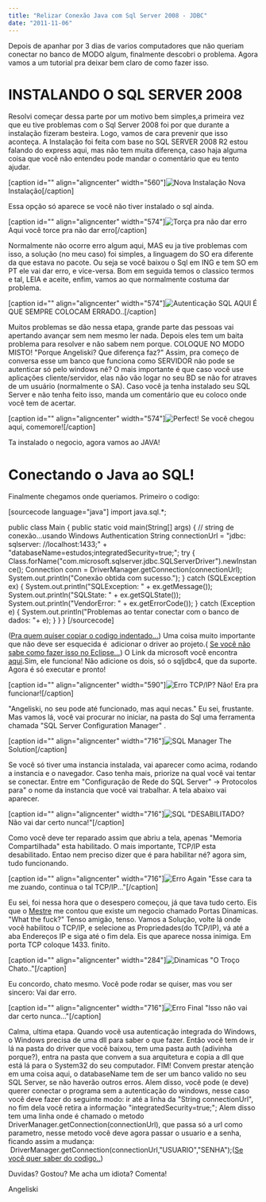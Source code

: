 ```yaml
---
title: "Relizar Conexão Java com Sql Server 2008 - JDBC"
date: "2011-11-06"
---
```


Depois de apanhar por 3 dias de varios computadores que não queriam conectar no banco de MODO algum, finalmente descobri o problema. Agora vamos a um tutorial pra deixar bem claro de como fazer isso.

# INSTALANDO O SQL SERVER 2008

Resolvi começar dessa parte por um motivo bem simples,a primeira vez que eu tive problemas com o Sql Server 2008 foi por que durante a instalação fizeram besteira. Logo, vamos de cara prevenir que isso aconteça. A Instalação foi feita com base no SQL SERVER 2008 R2 estou falando do express aqui, mas não tem muita diferença, caso haja alguma coisa que você não entendeu pode mandar o comentário que eu tento ajudar.

\[caption id="" align="aligncenter" width="560"\]![Nova Instalação](http://i866.photobucket.com/albums/ab226/angeliski/Algoritmos%20Descomplicados/01.jpg "Começando a Instalar") Nova Instalação\[/caption\]

Essa opção só aparece se você não tiver instalado o sql ainda.

\[caption id="" align="aligncenter" width="574"\]![Torça pra não dar erro](http://i866.photobucket.com/albums/ab226/angeliski/Algoritmos%20Descomplicados/02.jpg "Verificação de segurança") Aqui você torce pra não dar erro\[/caption\]

Normalmente não ocorre erro algum aqui, MAS eu ja tive problemas com isso, a solução (no meu caso) foi simples, a linguagem do SO era diferente da que estava no pacote. Ou seja se você baixou o Sql em ING e tem SO em PT ele vai dar erro, e vice-versa. Bom em seguida temos o classico termos e tal, LEIA e aceite, enfim, vamos ao que normalmente costuma dar problema.

\[caption id="" align="aligncenter" width="574"\]![Autenticação SQL](http://i866.photobucket.com/albums/ab226/angeliski/Algoritmos%20Descomplicados/10.jpg "Autenticação SQL") AQUI É QUE SEMPRE COLOCAM ERRADO..\[/caption\]

Muitos problemas se dão nessa etapa, grande parte das pessoas vai apertando avançar sem nem mesmo ler nada. Depois eles tem um baita problema para resolver e não sabem nem porque. COLOQUE NO MODO MISTO! "Porque Angeliski? Que diferença faz?" Assim, pra começo de conversa esse um banco que funciona como SERVIDOR não pode se autenticar só pelo windows né? O mais importante é que caso você use aplicações cliente/servidor, elas não vão logar no seu BD se não for atraves de um usuário (normalmente o SA). Caso você ja tenha instalado seu SQL Server e não tenha feito isso, manda um comentário que eu coloco onde você tem de acertar.

\[caption id="" align="aligncenter" width="574"\]![Perfect!](http://i866.photobucket.com/albums/ab226/angeliski/Algoritmos%20Descomplicados/11.jpg "Perfect!") Se você chegou aqui, comemore!\[/caption\]

Ta instalado o negocio, agora vamos ao JAVA!

# Conectando o Java ao SQL!

Finalmente chegamos onde queriamos. Primeiro o codigo:

\[sourcecode language="java"\] import java.sql.\*;

public class Main { public static void main(String\[\] args) { // string de conexão...usando Windows Authentication String connectionUrl = "jdbc: sqlserver: //localhost:1433;" + "databaseName=estudos;integratedSecurity=true;"; try { Class.forName("com.microsoft.sqlserver.jdbc.SQLServerDriver").newInstance(); Connection conn = DriverManager.getConnection(connectionUrl); System.out.println("Conexão obtida com sucesso."); } catch (SQLException ex) { System.out.println("SQLException: " + ex.getMessage()); System.out.println("SQLState: " + ex.getSQLState()); System.out.println("VendorError: " + ex.getErrorCode()); } catch (Exception e) { System.out.println("Problemas ao tentar conectar com o banco de dados: "+ e); } } } \[/sourcecode\]

([Pra quem quiser copiar o codigo indentado...](http://pastebin.com/y49seqfY "Java Conexão")) Uma coisa muito importante que não deve ser esquecida é  adicionar o driver ao projeto.( [Se você não sabe como fazer isso no Eclipse...](http://www.wikihow.com/Add-JARs-to-Project-Build-Paths-in-Eclipse-%28Java%29 "Adicionar Jar no Eclipse")) O Link da microsoft você encontra [aqui](https://www.microsoft.com/pt-BR/download/details.aspx?id=11774 "DRIVER JDBC").Sim, ele funciona! Não adicione os dois, só o sqljdbc4, que da suporte. Agora é só executar e pronto!

\[caption id="" align="aligncenter" width="590"\]![Erro](http://i866.photobucket.com/albums/ab226/angeliski/Algoritmos%20Descomplicados/12.jpg "Erro") TCP/IP? Não! Era pra funcionar!\[/caption\]

"Angeliski, no seu pode até funcionado, mas aqui necas." Eu sei, frustante. Mas vamos lá, você vai procurar no iniciar, na pasta do Sql uma ferramenta chamada "SQL Server Configuration Manager" .

\[caption id="" align="aligncenter" width="716"\]![SQL Manager](http://i866.photobucket.com/albums/ab226/angeliski/Algoritmos%20Descomplicados/13.jpg "SQL Manager") The Solution\[/caption\]

Se você só tiver uma instancia instalada, vai aparecer como acima, rodando a instancia e o navegador. Caso tenha mais, priorize na qual você vai tentar se conectar. Entre em "Configuração de Rede do SQL Server" -> Protocolos para" o nome da instancia que você vai trabalhar. A tela abaixo vai aparecer.

\[caption id="" align="aligncenter" width="716"\]![SQL ](http://i866.photobucket.com/albums/ab226/angeliski/Algoritmos%20Descomplicados/14.jpg "SQL") "DESABILITADO? Não vai dar certo nunca!"\[/caption\]

Como você deve ter reparado assim que abriu a tela, apenas "Memoria Compartilhada" esta habilitado. O mais importante, TCP/IP esta desabilitado. Entao nem preciso dizer que é para habilitar né? agora sim, tudo funcionando.

\[caption id="" align="aligncenter" width="716"\]![Erro Again](http://i866.photobucket.com/albums/ab226/angeliski/Algoritmos%20Descomplicados/12.jpg "Erro Again") "Esse cara ta me zuando, continua o tal TCP/IP..."\[/caption\]

Eu sei, foi nessa hora que o desespero começou, já que tava tudo certo. Eis que o [Mestre](www.google.com.br "O Mestre!") me contou que existe um negocio chamado Portas Dinamicas. "What the fuck?" Tenso amigão, tenso. Vamos a Solução, volte lá onde você habilitou o TCP/IP, e selecione as Propriedades(do TCP/IP), vá até a aba Endereços IP e siga até o fim dela. Eis que aparece nossa inimiga. Em porta TCP coloque 1433. finito.

\[caption id="" align="aligncenter" width="284"\]![Dinamicas](http://i866.photobucket.com/albums/ab226/angeliski/Algoritmos%20Descomplicados/17.jpg "Dinamicas") "O Troço Chato.."\[/caption\]

Eu concordo, chato mesmo. Você pode rodar se quiser, mas vou ser sincero: Vai dar erro.

\[caption id="" align="aligncenter" width="716"\]![Erro Final](http://i866.photobucket.com/albums/ab226/angeliski/Algoritmos%20Descomplicados/18.jpg "Erro Final") "Isso não vai dar certo nunca..."\[/caption\]

Calma, ultima etapa. Quando você usa autenticação integrada do Windows, o Windows precisa de uma dll para saber o que fazer. Então você tem de ir lá na pasta do driver que você baixou, tem uma pasta auth (adivinha porque?), entra na pasta que convem a sua arquitetura e copia a dll que está lá para o System32 do seu computador. FIM! Convem prestar atenção em uma coisa aqui, o databaseName tem de ser um banco valido no seu SQL Server, se não haverão outros erros. Alem disso, você pode (e deve) querer conectar o programa sem a autenticação do windows, nesse caso você deve fazer do seguinte modo: ir até a linha da "String connectionUrl", no fim dela você retira a informação "integratedSecurity=true;"; Alem disso tem uma linha onde é chamado o metodo DriverManager.getConnection(connectionUrl), que passa só a url como parametro, nesse metodo você deve agora passar o usuario e a senha, ficando assim a mudança:  DriverManager.getConnection(connectionUrl,"USUARIO","SENHA");([Se você quer saber do codigo..](http://pastebin.com/77aeGMtW "Codigo!"))

Duvidas? Gostou? Me acha um idiota? Comenta!

Angeliski
